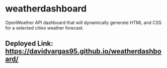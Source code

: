 # weatherdashboard
OpenWeather API dashboard that will dynamically generate HTML and CSS for a selected cities weather forecast.

## Deployed Link: https://davidvargas95.github.io/weatherdashboard/
